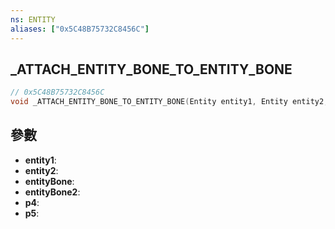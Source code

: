 ```yaml
---
ns: ENTITY
aliases: ["0x5C48B75732C8456C"]
---
```

## _ATTACH_ENTITY_BONE_TO_ENTITY_BONE

```c
// 0x5C48B75732C8456C
void _ATTACH_ENTITY_BONE_TO_ENTITY_BONE(Entity entity1, Entity entity2, int entityBone, int entityBone2, BOOL p4, BOOL p5);
```

## 參數
* **entity1**: 
* **entity2**: 
* **entityBone**: 
* **entityBone2**: 
* **p4**: 
* **p5**: 


